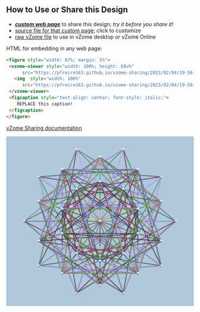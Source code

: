 
## How to Use or Share this Design

 - [***custom web page***][post] to share this design; *try it before you share it!*
 - [source file for that custom page][source]; click to customize
 - [raw vZome file][raw] to use in vZome desktop or vZome Online
 
 HTML for embedding in any web page:
 ```html
<figure style="width: 87%; margin: 5%">
  <vzome-viewer style="width: 100%; height: 60vh"
       src="https://pfreire163.github.io/vzome-sharing/2023/02/04/19-56-46-compound_75_16_cells_in_600_cell/compound_75_16_cells_in_600_cell.vZome" >
    <img  style="width: 100%"
       src="https://pfreire163.github.io/vzome-sharing/2023/02/04/19-56-46-compound_75_16_cells_in_600_cell/compound_75_16_cells_in_600_cell.png" >
  </vzome-viewer>
  <figcaption style="text-align: center; font-style: italic;">
     REPLACE this caption!
  </figcaption>
</figure>
 ```

[vZome Sharing documentation](https://vzome.github.io/vzome/sharing.html#how-it-works)

![Image](<compound_75_16_cells_in_600_cell.png>)


[post]: <https://pfreire163.github.io/vzome-sharing/2023/02/04/compound_75_16_cells_in_600_cell-19-56-46.html>
[source]: <https://github.com/pfreire163/vzome-sharing/edit/main/_posts/2023-02-04-compound_75_16_cells_in_600_cell-19-56-46.md>
[raw]: <https://raw.githubusercontent.com/pfreire163/vzome-sharing/main/2023/02/04/19-56-46-compound_75_16_cells_in_600_cell/compound_75_16_cells_in_600_cell.vZome>